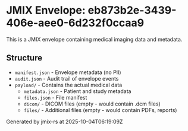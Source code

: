 # JMIX Envelope: eb873b2e-3439-406e-aee0-6d232f0ccaa9

This is a JMIX envelope containing medical imaging data and metadata.

## Structure

- `manifest.json` - Envelope metadata (no PII)
- `audit.json` - Audit trail of envelope events
- `payload/` - Contains the actual medical data
  - `metadata.json` - Patient and study metadata
  - `files.json` - File manifest
  - `dicom/` - DICOM files (empty - would contain .dcm files)
  - `files/` - Additional files (empty - would contain PDFs, reports)

Generated by jmix-rs at 2025-10-04T06:19:09Z
